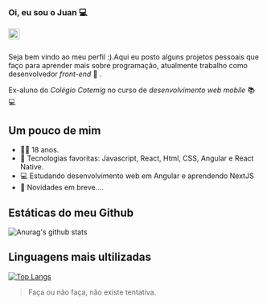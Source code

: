 ### Oi, eu sou o Juan 💻

<a href="https://www.linkedin.com/in/juan-andrade-811017190/">
  <img align="left" alt="LinkdeIn" width="22px" src="https://cdn.jsdelivr.net/npm/simple-icons@v3/icons/linkedin.svg" />
</a>

</br>
</br>

Seja bem vindo ao meu perfil :).Aqui eu posto alguns projetos pessoais que faço para aprender mais sobre programação, atualmente trabalho como desenvolvedor *front-end*  🚀 . 

Ex-aluno do *Colégio Cotemig* no curso de *desenvolvimento web mobile*     📚💻
  
## Um pouco de mim

- 👨‍💻  18 anos.
- 🌱 Tecnologias favoritas: Javascript, React, Html, CSS, Angular e React Native.
- 💻 Estudando desenvolvimento web em Angular e aprendendo NextJS
- 🤨 Novidades em breve....

## Estáticas do meu Github

![Anurag's github stats](https://github-readme-stats.vercel.app/api?username=juan-20&show_icons=true&theme=synthwave)
</br>

## Linguagens mais ultilizadas

[![Top Langs](https://github-readme-stats.vercel.app/api/top-langs/?username=juan-20&langs_count=6&layout=compact)](https://github.com/anuraghazra/github-readme-stats)
</br>

> Faça ou não faça, não existe tentativa.
